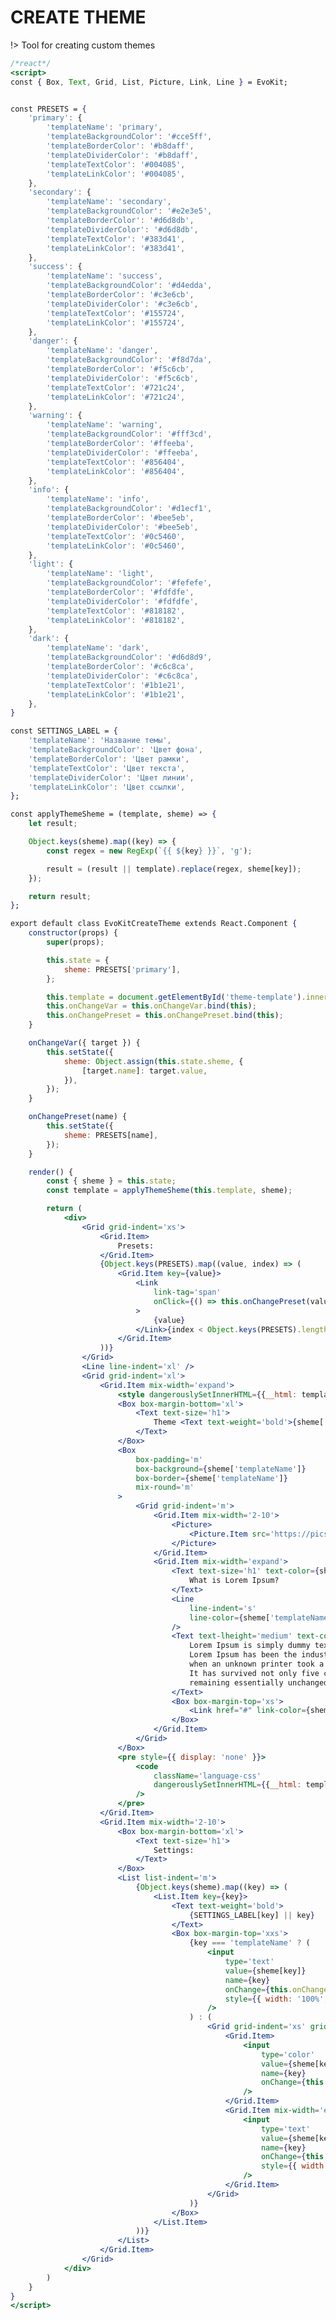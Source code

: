 # CREATE THEME

!> Tool for creating custom themes

<style>
    .demo-box-react .meta,
    .demo-box-react .demo-block-control {
        display: none !important;
    }
</style>

<script type="text/template" id="theme-template">
:root {
    --ek-{{ templateName }}-border-color: {{ templateBorderColor }};
    --ek-{{ templateName }}-divider-color:  {{ templateDividerColor }};
    --ek-{{ templateName }}-background-color:  {{ templateBackgroundColor }};
    --ek-{{ templateName }}-text-color:  {{ templateTextColor }};
    --ek-{{ templateName }}-link-color:  {{ templateLinkColor }};
}

.ek-body_background_{{ templateName }} {
    background-color: var(--ek-{{ templateName }}-background-color);
}
.ek-box_background_{{ templateName }} {
    background-color: var(--ek-{{ templateName }}-background-color);
}
.ek-box_border_{{ templateName }} {
    border: 1px solid var(--ek-{{ templateName }}-border-color);
}
.ek-grid_divider_{{ templateName }} > .ek-grid__item {
        border: 0 solid var(--ek-{{ templateName }}-divider-color);
}
.ek-grid_divider_{{ templateName }} > .ek-grid__item + .ek-grid__item {
            border-left-width: 1px;
}
.ek-list_color_{{ templateName }} > .ek-list__item:before {
            color: var(--ek-{{ templateName }}-text-color);
}
.ek-list_divider_{{ templateName }} > .ek-list__item + .ek-list__item {
            border-top: 1px solid var(--ek-{{ templateName }}-divider-color);
}
.ek-link_color_{{ templateName }} {
    color: var(--ek-{{ templateName }}-link-color);
}
.ek-text_color_{{ templateName }} {
    color: var(--ek-{{ templateName }}-text-color);
}
.ek-line_color_{{ templateName }} {
    border-color: var(--ek-{{ templateName }}-divider-color);
}
@media (--ek-media-small) {
        .ek-body_background_{{ templateName }}\@small {
    background-color: var(--ek-{{ templateName }}-background-color);
    }
        .ek-box_background_{{ templateName }}\@small {
    background-color: var(--ek-{{ templateName }}-background-color);
    }
        .ek-box_border_{{ templateName }}\@small {
    border: 1px solid var(--ek-{{ templateName }}-border-color);
    }

    .ek-grid_divider_{{ templateName }}\@small > .ek-grid__item {
        border: 0 solid var(--ek-{{ templateName }}-divider-color);
    }

        .ek-grid_divider_{{ templateName }}\@small > .ek-grid__item + .ek-grid__item {
            border-left-width: 1px;
    }
        .ek-list_color_{{ templateName }}\@small > .ek-list__item:before {
            color: var(--ek-{{ templateName }}-text-color);
    }
        .ek-list_divider_{{ templateName }}\@small > .ek-list__item + .ek-list__item {
            border-top: 1px solid var(--ek-{{ templateName }}-divider-color);
    }
        .ek-link_color_{{ templateName }}\@small {
    color: var(--ek-{{ templateName }}-link-color);
    }
        .ek-text_color_{{ templateName }}\@small {
    color: var(--ek-{{ templateName }}-text-color);
    }
        .ek-line_color_{{ templateName }}\@small {
    border-color: var(--ek-{{ templateName }}-divider-color);
    }
}
@media (--ek-media-medium) {
        .ek-body_background_{{ templateName }}\@medium {
    background-color: var(--ek-{{ templateName }}-background-color);
    }
        .ek-box_background_{{ templateName }}\@medium {
    background-color: var(--ek-{{ templateName }}-background-color);
    }
        .ek-box_border_{{ templateName }}\@medium {
    border: 1px solid var(--ek-{{ templateName }}-border-color);
    }

    .ek-grid_divider_{{ templateName }}\@medium > .ek-grid__item {
        border: 0 solid var(--ek-{{ templateName }}-divider-color);
    }

        .ek-grid_divider_{{ templateName }}\@medium > .ek-grid__item + .ek-grid__item {
            border-left-width: 1px;
    }
        .ek-list_color_{{ templateName }}\@medium > .ek-list__item:before {
            color: var(--ek-{{ templateName }}-text-color);
    }
        .ek-list_divider_{{ templateName }}\@medium > .ek-list__item + .ek-list__item {
            border-top: 1px solid var(--ek-{{ templateName }}-divider-color);
    }
        .ek-link_color_{{ templateName }}\@medium {
    color: var(--ek-{{ templateName }}-link-color);
    }
        .ek-text_color_{{ templateName }}\@medium {
    color: var(--ek-{{ templateName }}-text-color);
    }
        .ek-line_color_{{ templateName }}\@medium {
    border-color: var(--ek-{{ templateName }}-divider-color);
    }
}
@media (--ek-media-large) {
        .ek-body_background_{{ templateName }}\@large {
    background-color: var(--ek-{{ templateName }}-background-color);
    }
        .ek-box_background_{{ templateName }}\@large {
    background-color: var(--ek-{{ templateName }}-background-color);
    }
        .ek-box_border_{{ templateName }}\@large {
    border: 1px solid var(--ek-{{ templateName }}-border-color);
    }

    .ek-grid_divider_{{ templateName }}\@large > .ek-grid__item {
        border: 0 solid var(--ek-{{ templateName }}-divider-color);
    }

        .ek-grid_divider_{{ templateName }}\@large > .ek-grid__item + .ek-grid__item {
            border-left-width: 1px;
    }
        .ek-list_color_{{ templateName }}\@large > .ek-list__item:before {
            color: var(--ek-{{ templateName }}-text-color);
    }
        .ek-list_divider_{{ templateName }}\@large > .ek-list__item + .ek-list__item {
            border-top: 1px solid var(--ek-{{ templateName }}-divider-color);
    }
        .ek-link_color_{{ templateName }}\@large {
    color: var(--ek-{{ templateName }}-link-color);
    }
        .ek-text_color_{{ templateName }}\@large {
    color: var(--ek-{{ templateName }}-text-color);
    }
        .ek-line_color_{{ templateName }}\@large {
    border-color: var(--ek-{{ templateName }}-divider-color);
    }
}
@media (--ek-media-wide) {
        .ek-body_background_{{ templateName }}\@wide {
    background-color: var(--ek-{{ templateName }}-background-color);
    }
        .ek-box_background_{{ templateName }}\@wide {
    background-color: var(--ek-{{ templateName }}-background-color);
    }
        .ek-box_border_{{ templateName }}\@wide {
    border: 1px solid var(--ek-{{ templateName }}-border-color);
    }

    .ek-grid_divider_{{ templateName }}\@wide > .ek-grid__item {
        border: 0 solid var(--ek-{{ templateName }}-divider-color);
    }

        .ek-grid_divider_{{ templateName }}\@wide > .ek-grid__item + .ek-grid__item {
            border-left-width: 1px;
    }
        .ek-list_color_{{ templateName }}\@wide > .ek-list__item:before {
            color: var(--ek-{{ templateName }}-text-color);
    }
        .ek-list_divider_{{ templateName }}\@wide > .ek-list__item + .ek-list__item {
            border-top: 1px solid var(--ek-{{ templateName }}-divider-color);
    }
        .ek-link_color_{{ templateName }}\@wide {
    color: var(--ek-{{ templateName }}-link-color);
    }
        .ek-text_color_{{ templateName }}\@wide {
    color: var(--ek-{{ templateName }}-text-color);
    }
        .ek-line_color_{{ templateName }}\@wide {
    border-color: var(--ek-{{ templateName }}-divider-color);
    }
}
@media (--ek-media-huge) {
        .ek-body_background_{{ templateName }}\@huge {
    background-color: var(--ek-{{ templateName }}-background-color);
    }
        .ek-box_background_{{ templateName }}\@huge {
    background-color: var(--ek-{{ templateName }}-background-color);
    }
        .ek-box_border_{{ templateName }}\@huge {
    border: 1px solid var(--ek-{{ templateName }}-border-color);
    }

    .ek-grid_divider_{{ templateName }}\@huge > .ek-grid__item {
        border: 0 solid var(--ek-{{ templateName }}-divider-color);
    }

        .ek-grid_divider_{{ templateName }}\@huge > .ek-grid__item + .ek-grid__item {
            border-left-width: 1px;
    }
        .ek-list_color_{{ templateName }}\@huge > .ek-list__item:before {
            color: var(--ek-{{ templateName }}-text-color);
    }
        .ek-list_divider_{{ templateName }}\@huge > .ek-list__item + .ek-list__item {
            border-top: 1px solid var(--ek-{{ templateName }}-divider-color);
    }
        .ek-link_color_{{ templateName }}\@huge {
    color: var(--ek-{{ templateName }}-link-color);
    }
        .ek-text_color_{{ templateName }}\@huge {
    color: var(--ek-{{ templateName }}-text-color);
    }
        .ek-line_color_{{ templateName }}\@huge {
    border-color: var(--ek-{{ templateName }}-divider-color);
    }
}
</script>

```jsx
/*react*/
<script>
const { Box, Text, Grid, List, Picture, Link, Line } = EvoKit;


const PRESETS = {
    'primary': {
        'templateName': 'primary',
        'templateBackgroundColor': '#cce5ff',
        'templateBorderColor': '#b8daff',
        'templateDividerColor': '#b8daff',
        'templateTextColor': '#004085',
        'templateLinkColor': '#004085',
    },
    'secondary': {
        'templateName': 'secondary',
        'templateBackgroundColor': '#e2e3e5',
        'templateBorderColor': '#d6d8db',
        'templateDividerColor': '#d6d8db',
        'templateTextColor': '#383d41',
        'templateLinkColor': '#383d41',
    },
    'success': {
        'templateName': 'success',
        'templateBackgroundColor': '#d4edda',
        'templateBorderColor': '#c3e6cb',
        'templateDividerColor': '#c3e6cb',
        'templateTextColor': '#155724',
        'templateLinkColor': '#155724',
    },
    'danger': {
        'templateName': 'danger',
        'templateBackgroundColor': '#f8d7da',
        'templateBorderColor': '#f5c6cb',
        'templateDividerColor': '#f5c6cb',
        'templateTextColor': '#721c24',
        'templateLinkColor': '#721c24',
    },
    'warning': {
        'templateName': 'warning',
        'templateBackgroundColor': '#fff3cd',
        'templateBorderColor': '#ffeeba',
        'templateDividerColor': '#ffeeba',
        'templateTextColor': '#856404',
        'templateLinkColor': '#856404',
    },
    'info': {
        'templateName': 'info',
        'templateBackgroundColor': '#d1ecf1',
        'templateBorderColor': '#bee5eb',
        'templateDividerColor': '#bee5eb',
        'templateTextColor': '#0c5460',
        'templateLinkColor': '#0c5460',
    },
    'light': {
        'templateName': 'light',
        'templateBackgroundColor': '#fefefe',
        'templateBorderColor': '#fdfdfe',
        'templateDividerColor': '#fdfdfe',
        'templateTextColor': '#818182',
        'templateLinkColor': '#818182',
    },
    'dark': {
        'templateName': 'dark',
        'templateBackgroundColor': '#d6d8d9',
        'templateBorderColor': '#c6c8ca',
        'templateDividerColor': '#c6c8ca',
        'templateTextColor': '#1b1e21',
        'templateLinkColor': '#1b1e21',
    },
}

const SETTINGS_LABEL = {
    'templateName': 'Название темы',
    'templateBackgroundColor': 'Цвет фона',
    'templateBorderColor': 'Цвет рамки',
    'templateTextColor': 'Цвет текста',
    'templateDividerColor': 'Цвет линии',
    'templateLinkColor': 'Цвет ссылки',
};

const applyThemeSheme = (template, sheme) => {
    let result;

    Object.keys(sheme).map((key) => {
        const regex = new RegExp(`{{ ${key} }}`, 'g');

        result = (result || template).replace(regex, sheme[key]);
    });

    return result;
};

export default class EvoKitCreateTheme extends React.Component {
    constructor(props) {
        super(props);

        this.state = {
            sheme: PRESETS['primary'],
        };

        this.template = document.getElementById('theme-template').innerText.trim();
        this.onChangeVar = this.onChangeVar.bind(this);
        this.onChangePreset = this.onChangePreset.bind(this);
    }

    onChangeVar({ target }) {
        this.setState({
            sheme: Object.assign(this.state.sheme, {
                [target.name]: target.value,
            }),
        });
    }

    onChangePreset(name) {
        this.setState({
            sheme: PRESETS[name],
        });
    }

    render() {
        const { sheme } = this.state;
        const template = applyThemeSheme(this.template, sheme);

        return (
            <div>
                <Grid grid-indent='xs'>
                    <Grid.Item>
                        Presets:
                    </Grid.Item>
                    {Object.keys(PRESETS).map((value, index) => (
                        <Grid.Item key={value}>
                            <Link
                                link-tag='span'
                                onClick={() => this.onChangePreset(value)}
                            >
                                {value}
                            </Link>{index < Object.keys(PRESETS).length - 1 ? ',' : null}
                        </Grid.Item>
                    ))}
                </Grid>
                <Line line-indent='xl' />
                <Grid grid-indent='xl'>
                    <Grid.Item mix-width='expand'>
                        <style dangerouslySetInnerHTML={{__html: template}}></style>
                        <Box box-margin-bottom='xl'>
                            <Text text-size='h1'>
                                Theme <Text text-weight='bold'>{sheme['templateName']}</Text>
                            </Text>
                        </Box>
                        <Box
                            box-padding='m'
                            box-background={sheme['templateName']}
                            box-border={sheme['templateName']}
                            mix-round='m'
                        >
                            <Grid grid-indent='m'>
                                <Grid.Item mix-width='2-10'>
                                    <Picture>
                                        <Picture.Item src='https://picsum.photos/300/300' />
                                    </Picture>
                                </Grid.Item>
                                <Grid.Item mix-width='expand'>
                                    <Text text-size='h1' text-color={sheme['templateName']}>
                                        What is Lorem Ipsum?
                                    </Text>
                                    <Line
                                        line-indent='s'
                                        line-color={sheme['templateName']}
                                    />
                                    <Text text-lheight='medium' text-color={sheme['templateName']}>
                                        Lorem Ipsum is simply dummy text of the printing and typesetting industry.
                                        Lorem Ipsum has been the industry's standard dummy text ever since the 1500s,
                                        when an unknown printer took a galley of type and scrambled it to make a type specimen book.
                                        It has survived not only five centuries, but also the leap into electronic typesetting,
                                        remaining essentially unchanged.
                                    </Text>
                                    <Box box-margin-top='xs'>
                                        <Link href="#" link-color={sheme['templateName']}>See More »</Link>
                                    </Box>
                                </Grid.Item>
                            </Grid>
                        </Box>
                        <pre style={{ display: 'none' }}>
                            <code
                                className='language-css'
                                dangerouslySetInnerHTML={{__html: template}}
                            />
                        </pre>
                    </Grid.Item>
                    <Grid.Item mix-width='2-10'>
                        <Box box-margin-bottom='xl'>
                            <Text text-size='h1'>
                                Settings:
                            </Text>
                        </Box>
                        <List list-indent='m'>
                            {Object.keys(sheme).map((key) => (
                                <List.Item key={key}>
                                    <Text text-weight='bold'>
                                        {SETTINGS_LABEL[key] || key}
                                    </Text>
                                    <Box box-margin-top='xxs'>
                                        {key === 'templateName' ? (
                                            <input
                                                type='text'
                                                value={sheme[key]}
                                                name={key}
                                                onChange={this.onChangeVar}
                                                style={{ width: '100%', boxSizing: 'border-box' }}
                                            />
                                        ) : (
                                            <Grid grid-indent='xs' grid-valign='middle'>
                                                <Grid.Item>
                                                    <input
                                                        type='color'
                                                        value={sheme[key]}
                                                        name={key}
                                                        onChange={this.onChangeVar}
                                                    />
                                                </Grid.Item>
                                                <Grid.Item mix-width='expand'>
                                                    <input
                                                        type='text'
                                                        value={sheme[key]}
                                                        name={key}
                                                        onChange={this.onChangeVar}
                                                        style={{ width: '100%', boxSizing: 'border-box' }}
                                                    />
                                                </Grid.Item>
                                            </Grid>
                                        )}
                                    </Box>
                                </List.Item>
                            ))}
                        </List>
                    </Grid.Item>
                </Grid>
            </div>
        )
    }
}
</script>
```


